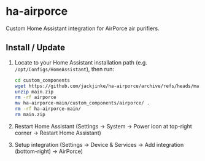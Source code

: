 # ha-airporce
Custom Home Assistant integration for AirPorce air purifiers.

## Install / Update

1. Locate to your Home Assistant installation path (e.g. `/opt/Configs/HomeAssistant`), then run:
    ```bash
    cd custom_components
    wget https://github.com/jackjinke/ha-airporce/archive/refs/heads/main.zip
    unzip main.zip
    rm -rf airporce
    mv ha-airporce-main/custom_components/airporce/ .
    rm -rf ha-airporce-main/
    rm main.zip
    ```

2. Restart Home Assistant (Settings -> System -> Power icon at top-right corner -> Restart Home Assistant)
3. Setup integration (Settings -> Device & Services -> Add integration (bottom-right) -> AirPorce)
